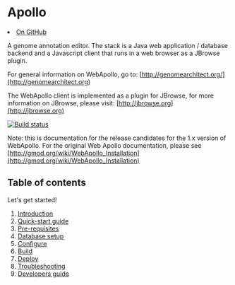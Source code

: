 # Apollo
<li><a href="https://github.com/GMOD/Apollo/blob/master/docs/index.md">On GitHub</a></li>

A genome annotation editor.  The stack is a Java web application / database backend and a Javascript client that runs in a web browser as a JBrowse plugin.

For general information on WebApollo, go to: 
[http://genomearchitect.org/](http://genomearchitect.org)

The WebApollo client is implemented as a plugin for JBrowse, for more information on JBrowse, please visit:
[http://jbrowse.org](http://jbrowse.org)

[![Build status](https://travis-ci.org/GMOD/Apollo.png?branch=master)](https://travis-ci.org/GMOD/Apollo)

Note: this is documentation for the release candidates for the 1.x version of WebApollo. For the original Web Apollo documentation, please see [http://gmod.org/wiki/WebApollo_Installation](http://gmod.org/wiki/WebApollo_Installation)

## Table of contents

Let's get started!

1. [Introduction](Introduction.md)
2. [Quick-start guide](Quick_start_guide.md)
3. [Pre-requisites](Prerequisites.md)
4. [Database setup](Database_setup.md)
5. [Configure](Configure.md)
6. [Build](Build.md)
7. [Deploy](Deploy.md)
8. [Troubleshooting](Troubleshooting.md)
9. [Developers guide](Developer.md)

